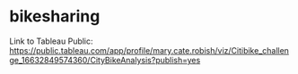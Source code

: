 # bikesharing



Link to Tableau Public:  https://public.tableau.com/app/profile/mary.cate.robish/viz/Citibike_challenge_16632849574360/CityBikeAnalysis?publish=yes
